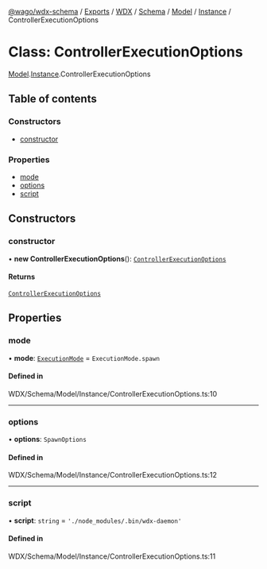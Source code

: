 [@wago/wdx-schema](../README.md) / [Exports](../modules.md) / [WDX](../modules/WDX.md) / [Schema](../modules/WDX.Schema.md) / [Model](../modules/WDX.Schema.Model.md) / [Instance](../modules/WDX.Schema.Model.Instance.md) / ControllerExecutionOptions

# Class: ControllerExecutionOptions

[Model](../modules/WDX.Schema.Model.md).[Instance](../modules/WDX.Schema.Model.Instance.md).ControllerExecutionOptions

## Table of contents

### Constructors

- [constructor](WDX.Schema.Model.Instance.ControllerExecutionOptions.md#constructor)

### Properties

- [mode](WDX.Schema.Model.Instance.ControllerExecutionOptions.md#mode)
- [options](WDX.Schema.Model.Instance.ControllerExecutionOptions.md#options)
- [script](WDX.Schema.Model.Instance.ControllerExecutionOptions.md#script)

## Constructors

### constructor

• **new ControllerExecutionOptions**(): [`ControllerExecutionOptions`](WDX.Schema.Model.Instance.ControllerExecutionOptions.md)

#### Returns

[`ControllerExecutionOptions`](WDX.Schema.Model.Instance.ControllerExecutionOptions.md)

## Properties

### mode

• **mode**: [`ExecutionMode`](../enums/WDX.Schema.Model.Instance.ExecutionMode.md) = `ExecutionMode.spawn`

#### Defined in

WDX/Schema/Model/Instance/ControllerExecutionOptions.ts:10

___

### options

• **options**: `SpawnOptions`

#### Defined in

WDX/Schema/Model/Instance/ControllerExecutionOptions.ts:12

___

### script

• **script**: `string` = `'./node_modules/.bin/wdx-daemon'`

#### Defined in

WDX/Schema/Model/Instance/ControllerExecutionOptions.ts:11
